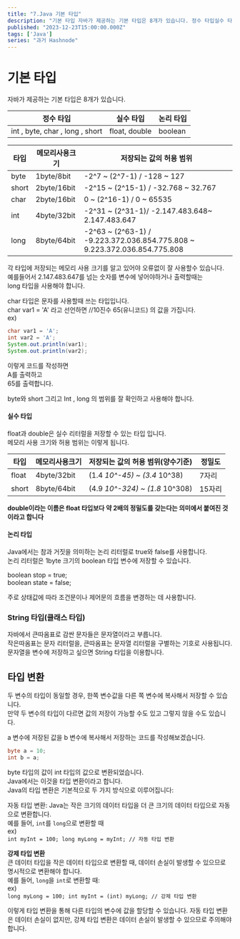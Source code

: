 ```yaml
---
title: "7.Java 기본 타입"
description: "기본 타입 자바가 제공하는 기본 타입은 8개가 있습니다. 정수 타입실수 타입논리 타입 int , byte, char , long , shortfloat, doubleboolean 타입메모리사용크기저장되는 값의 허용 범위 byte1byte/8bit-2^7 ~ (2^7-1) / -128 ~ 127 short2byte/16bit-2^15 ~ (2^15-1) / -32.768 ~ 32.767 char2byte/16bit..."
published: "2023-12-23T15:00:00.000Z"
tags: ['Java']
series: "과거 Hashnode"
---
```


# **기본 타입**

자바가 제공하는 기본 타입은 8개가 있습니다.

| 정수 타입 | 실수 타입 | 논리 타입 |
| --- | --- | --- |
| int , byte, char , long , short | float, double | boolean |

| 타입 | 메모리사용크기 | 저장되는 값의 허용 범위 |
| --- | --- | --- |
| byte | 1byte/8bit | \-2^7 ~ (2^7-1) / -128 ~ 127 |
| short | 2byte/16bit | \-2^15 ~ (2^15-1) / -32.768 ~ 32.767 |
| char | 2byte/16bit | 0 ~ (2^16-1) / 0 ~ 65535 |
| int | 4byte/32bit | \-2^31 ~ (2^31-1)/ -2.147.483.648~ 2.147.483.647 |
| long | 8byte/64bit | \-2^63 ~ (2^63-1) / -9.223.372.036.854.775.808 ~ 9.223.372.036.854.775.808 |

각 타입에 저장되는 메모리 사용 크기를 알고 있어야 오류없이 잘 사용할수 있습니다.  
예를들어서 2.147.483.647를 넘는 숫자를 변수에 넣어야하거나 출력할때는  
long 타입을 사용해야 합니다.

char 타입은 문자를 사용할때 쓰는 타입입니다.  
char var1 = 'A' 라고 선언하면 //10진수 65(유니코드) 의 값을 가집니다.  
ex)

```java
char var1 = 'A';
int var2 = 'A';
System.out.println(var1);
System.out.println(var2);
```

이렇게 코드를 작성하면  
A를 출력하고  
65를 출력합니다.

byte와 short 그리고 Int , long 의 범위를 잘 확인하고 사용해야 합니다.

#### 실수 타입

float과 double은 실수 리터럴을 저장할 수 있는 타입 입니다.  
메모리 사용 크기와 허용 범위는 이렇게 됩니다.

| 타입 | 메모리사용크기 | 저장되는 값의 허용 범위(양수기준) | 정밀도 |
| --- | --- | --- | --- |
| float | 4byte/32bit | (1.4 *10^-45) ~ (3.4* 10^38) | 7자리 |
| short | 8byte/64bit | (4.9 *10^-324) ~ (1.8* 10^308) | 15자리 |

**double이라는 이름은 float 타입보다 약 2배의 정밀도를 갖는다는 의미에서 붙여진 것이라고 합니다**

#### 논리 타입

Java에서는 참과 거짓을 의미하는 논리 리터럴로 true와 false를 사용합니다.  
논리 리터럴은 1byte 크기의 boolean 타입 변수에 저장할 수 있습니다.

boolean stop = true;  
boolean state = false;

주로 상태값에 따라 조건문이나 제어문의 흐름을 변경하는 데 사용합니다.

### String 타입(클래스 타입)

자바에서 큰따옴표로 감싼 문자들은 문자열이라고 부릅니다.  
작은따옴표는 문자 리터럴을, 큰따옴표는 문자열 리터럴을 구별하는 기호로 사용됩니다.  
문자열을 변수에 저장하고 싶으면 String 타입을 이용합니다.

## 타입 변환

두 변수의 타입이 동일할 경우, 한쪽 변수값을 다른 쪽 변수에 복사해서 저장할 수 있습니다.  
만약 두 변수의 타입이 다르면 값의 저장이 가능할 수도 있고 그렇지 않을 수도 있습니다.

a 변수에 저장된 값을 b 변수에 복사해서 저장하는 코드를 작성해보겠습니다.

```java
byte a = 10;
int b = a;
```

byte 타입의 값이 int 타입의 값으로 변환되었습니다.  
Java에서는 이것을 타입 변환이라고 합니다.  
Java의 타입 변환은 기본적으로 두 가지 방식으로 이루어집니다:

자동 타입 변환: Java는 작은 크기의 데이터 타입을 더 큰 크기의 데이터 타입으로 자동으로 변환합니다.  
예를 들어, `int`를 `long`으로 변환할 때  
ex)  
`int myInt = 100; long myLong = myInt; // 자동 타입 변환`

**강제 타입 변환**  
큰 데이터 타입을 작은 데이터 타입으로 변환할 때, 데이터 손실이 발생할 수 있으므로 명시적으로 변환해야 합니다.  
예를 들어, `long`을 `int`로 변환할 때:  
ex)  
`long myLong = 100; int myInt = (int) myLong; // 강제 타입 변환`

이렇게 타입 변환을 통해 다른 타입의 변수에 값을 할당할 수 있습니다. 자동 타입 변환은 데이터 손실이 없지만, 강제 타입 변환은 데이터 손실이 발생할 수 있으므로 주의해야 합니다.